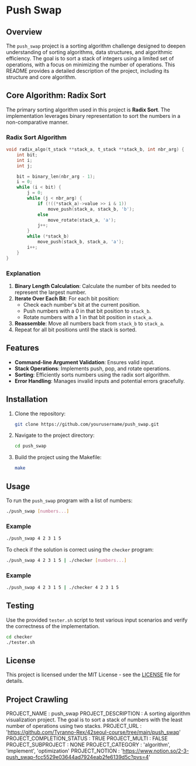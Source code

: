 # Push Swap

## Overview

The `push_swap` project is a sorting algorithm challenge designed to deepen understanding of sorting algorithms, data structures, and algorithmic efficiency. The goal is to sort a stack of integers using a limited set of operations, with a focus on minimizing the number of operations. This README provides a detailed description of the project, including its structure and core algorithm.


## Core Algorithm: Radix Sort

The primary sorting algorithm used in this project is **Radix Sort**. The implementation leverages binary representation to sort the numbers in a non-comparative manner.

### Radix Sort Algorithm

```c
void radix_algo(t_stack **stack_a, t_stack **stack_b, int nbr_arg) {
    int bit;
    int i;
    int j;

    bit = binary_len(nbr_arg - 1);
    i = 0;
    while (i < bit) {
        j = 0;
        while (j < nbr_arg) {
            if (!((*stack_a)->value >> i & 1))
                move_push(stack_a, stack_b, 'b');
            else
                move_rotate(stack_a, 'a');
            j++;
        }
        while (*stack_b)
            move_push(stack_b, stack_a, 'a');
        i++;
    }
}
```

### Explanation

1. **Binary Length Calculation**: Calculate the number of bits needed to represent the largest number.
2. **Iterate Over Each Bit**: For each bit position:
   - Check each number's bit at the current position.
   - Push numbers with a 0 in that bit position to `stack_b`.
   - Rotate numbers with a 1 in that bit position in `stack_a`.
3. **Reassemble**: Move all numbers back from `stack_b` to `stack_a`.
4. Repeat for all bit positions until the stack is sorted.

## Features

- **Command-line Argument Validation**: Ensures valid input.
- **Stack Operations**: Implements push, pop, and rotate operations.
- **Sorting**: Efficiently sorts numbers using the radix sort algorithm.
- **Error Handling**: Manages invalid inputs and potential errors gracefully.

## Installation

1. Clone the repository:
   ```sh
   git clone https://github.com/yourusername/push_swap.git
   ```
2. Navigate to the project directory:
   ```sh
   cd push_swap
   ```
3. Build the project using the Makefile:
   ```sh
   make
   ```

## Usage

To run the `push_swap` program with a list of numbers:
```sh
./push_swap [numbers...]
```

### Example

```sh
./push_swap 4 2 3 1 5
```

To check if the solution is correct using the `checker` program:
```sh
./push_swap 4 2 3 1 5 | ./checker [numbers...]
```

### Example

```sh
./push_swap 4 2 3 1 5 | ./checker 4 2 3 1 5
```

## Testing

Use the provided `tester.sh` script to test various input scenarios and verify the correctness of the implementation.

```sh
cd checker
./tester.sh
```

## License

This project is licensed under the MIT License - see the [LICENSE](LICENSE) file for details.

## Project Crawling
PROJECT_NAME : push_swap
PROJECT_DESCRIPTION : A sorting algorithm visualization project. The goal is to sort a stack of numbers with the least number of operations using two stacks.
PROJECT_URL : 'https://github.com/Tyranno-Rex/42seoul-course/tree/main/push_swap'
PROJECT_COMPLETION_STATUS : TRUE
PROJECT_MULTI : FALSE
PROJECT_SUBPROJECT : NONE
PROJECT_CATEGORY : 'algorithm', 'implement', 'optimization'
PROJECT_NOTION : 'https://www.notion.so/2-3-push_swap-fcc5529e03644ad7924eab2fe6139d5c?pvs=4'